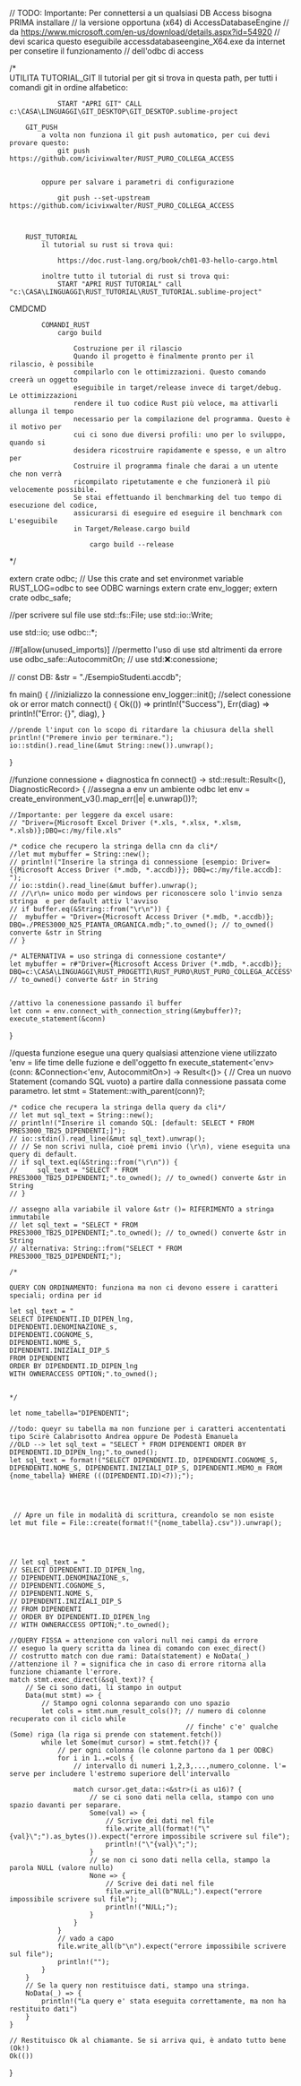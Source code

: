 // TODO: Importante: Per connettersi a un qualsiasi DB Access bisogna PRIMA installare
// la versione opportuna (x64) di AccessDatabaseEngine
// da https://www.microsoft.com/en-us/download/details.aspx?id=54920
// devi scarica questo eseguibile accessdatabaseengine_X64.exe da internet per consetire il funzionamento
// dell'odbc di access


/*      
    UTILITA
        TUTORIAL_GIT
            Il tutorial per git si trova in questa path, per tutti i comandi
            git in ordine alfabetico:

                START "APRI GIT" CALL c:\CASA\LINGUAGGI\GIT_DESKTOP\GIT_DESKTOP.sublime-project
        
        GIT_PUSH
            a volta non funziona il git push automatico, per cui devi provare questo:
                git push https://github.com/icivixwalter/RUST_PURO_COLLEGA_ACCESS


            oppure per salvare i parametri di configurazione

                git push --set-upstream https://github.com/icivixwalter/RUST_PURO_COLLEGA_ACCESS

        

        RUST_TUTORIAL
            il tutorial su rust si trova qui:
        
                https://doc.rust-lang.org/book/ch01-03-hello-cargo.html

            inoltre tutto il tutorial di rust si trova qui:
                START "APRI RUST TUTORIAL" call "c:\CASA\LINGUAGGI\RUST_TUTORIAL\RUST_TUTORIAL.sublime-project"
CMDCMD


            COMANDI_RUST
                cargo build

                    Costruzione per il rilascio
                    Quando il progetto è finalmente pronto per il rilascio, è possibile 
                    compilarlo con le ottimizzazioni. Questo comando creerà un oggetto 
                    eseguibile in target/release invece di target/debug. Le ottimizzazioni 
                    rendere il tuo codice Rust più veloce, ma attivarli allunga il tempo 
                    necessario per la compilazione del programma. Questo è il motivo per 
                    cui ci sono due diversi profili: uno per lo sviluppo, quando si 
                    desidera ricostruire rapidamente e spesso, e un altro per 
                    Costruire il programma finale che darai a un utente che non verrà 
                    ricompilato ripetutamente e che funzionerà il più velocemente possibile. 
                    Se stai effettuando il benchmarking del tuo tempo di esecuzione del codice, 
                    assicurarsi di eseguire ed eseguire il benchmark con L'eseguibile 
                    in Target/Release.cargo build 

                        cargo build --release
*/

extern crate odbc;
// Use this crate and set environmet variable RUST_LOG=odbc to see ODBC warnings
extern crate env_logger;
extern crate odbc_safe;

//per scrivere sul file
use std::fs::File;
use std::io::Write;

use std::io;
use odbc::*;

//#[allow(unused_imports)]        //permetto l'uso di use std altrimenti da errore
use odbc_safe::AutocommitOn;
// use std::x::conessione;

// const DB: &str = "./EsempioStudenti.accdb";

fn main() {
    //inizializzo la connessione
    env_logger::init();
    //select conessione ok or error
    match connect() {
        Ok(()) => println!("Success"),
        Err(diag) => println!("Error: {}", diag),
    }

    //prende l'input con lo scopo di ritardare la chiusura della shell
    println!("Premere invio per terminare.");
    io::stdin().read_line(&mut String::new()).unwrap();
}

//funzione connessione + diagnostica
fn connect() -> std::result::Result<(), DiagnosticRecord> {
    //assegna a env un ambiente odbc
    let env = create_environment_v3().map_err(|e| e.unwrap())?;

    //Importante: per leggere da excel usare:
    // "Driver={Microsoft Excel Driver (*.xls, *.xlsx, *.xlsm, *.xlsb)};DBQ=c:/my/file.xls"

    /* codice che recupero la stringa della cnn da cli*/
    //let mut mybuffer = String::new();
    // println!("Inserire la stringa di connessione [esempio: Driver={{Microsoft Access Driver (*.mdb, *.accdb)}}; DBQ=c:/my/file.accdb]: ");
    // io::stdin().read_line(&mut buffer).unwrap();
    // //\r\n= unico modo per windows per riconoscere solo l'invio senza stringa  e per default attiv l'avviso
    // if buffer.eq(&String::from("\r\n")) {
    //  mybuffer = "Driver={Microsoft Access Driver (*.mdb, *.accdb)}; DBQ=./PRES3000_N25_PIANTA_ORGANICA.mdb;".to_owned(); // to_owned() converte &str in String
    // }

    /* ALTERNATIVA = uso stringa di connessione costante*/
    let mybuffer = r#"Driver={Microsoft Access Driver (*.mdb, *.accdb)}; DBQ=c:\CASA\LINGUAGGI\RUST_PROGETTI\RUST_PURO\RUST_PURO_COLLEGA_ACCESS\archivi_mdb\PRES3000_N25_PIANTA_ORGANICA.mdb;"#.to_owned(); // to_owned() converte &str in String


    //attivo la conenessione passando il buffer
    let conn = env.connect_with_connection_string(&mybuffer)?;
    execute_statement(&conn)
}

//questa funzione esegue una query qualsiasi attenzione viene utilizzato 'env = life time delle fuzione e dell'oggetto
fn execute_statement<'env>(conn: &Connection<'env, AutocommitOn>) -> Result<()> {
    // Crea un nuovo Statement (comando SQL vuoto) a partire dalla connessione passata come parametro.
    let stmt = Statement::with_parent(conn)?;

    /* codice che recupera la stringa della query da cli*/
    // let mut sql_text = String::new();
    // println!("Inserire il comando SQL: [default: SELECT * FROM PRES3000_TB25_DIPENDENTI;]");
    // io::stdin().read_line(&mut sql_text).unwrap();
    // // Se non scrivi nulla, cioè premi invio (\r\n), viene eseguita una query di default.
    // if sql_text.eq(&String::from("\r\n")) {
    //     sql_text = "SELECT * FROM PRES3000_TB25_DIPENDENTI;".to_owned(); // to_owned() converte &str in String
    // }

    // assegno alla variabile il valore &str ()= RIFERIMENTO a stringa immutabile
    // let sql_text = "SELECT * FROM PRES3000_TB25_DIPENDENTI;".to_owned(); // to_owned() converte &str in String
    // alternativa: String::from("SELECT * FROM PRES3000_TB25_DIPENDENTI;");

    /*

    QUERY CON ORDINAMENTO: funziona ma non ci devono essere i caratteri
    speciali; ordina per id

    let sql_text = "
    SELECT DIPENDENTI.ID_DIPEN_lng,
    DIPENDENTI.DENOMINAZIONE_s,
    DIPENDENTI.COGNOME_S,
    DIPENDENTI.NOME_S,
    DIPENDENTI.INIZIALI_DIP_S
    FROM DIPENDENTI
    ORDER BY DIPENDENTI.ID_DIPEN_lng
    WITH OWNERACCESS OPTION;".to_owned();


    */

    let nome_tabella="DIPENDENTI";

    //todo: queyr su tabella ma non funzione per i caratteri accententati tipo Scirè Calabrisotto Andrea oppure De Podestà Emanuela
    //OLD --> let sql_text = "SELECT * FROM DIPENDENTI ORDER BY DIPENDENTI.ID_DIPEN_lng;".to_owned();
    let sql_text = format!("SELECT DIPENDENTI.ID, DIPENDENTI.COGNOME_S, DIPENDENTI.NOME_S, DIPENDENTI.INIZIALI_DIP_S, DIPENDENTI.MEMO_m FROM {nome_tabella} WHERE (((DIPENDENTI.ID)<7));");




     // Apre un file in modalità di scrittura, creandolo se non esiste
    let mut file = File::create(format!("{nome_tabella}.csv")).unwrap();

    


    // let sql_text = "
    // SELECT DIPENDENTI.ID_DIPEN_lng,
    // DIPENDENTI.DENOMINAZIONE_s,
    // DIPENDENTI.COGNOME_S,
    // DIPENDENTI.NOME_S,
    // DIPENDENTI.INIZIALI_DIP_S
    // FROM DIPENDENTI
    // ORDER BY DIPENDENTI.ID_DIPEN_lng
    // WITH OWNERACCESS OPTION;".to_owned();

    //QUERY FISSA = attenzione con valori null nei campi da errore
    // eseguo la query scritta da linea di comando con exec_direct()
    // costrutto match con due rami: Data(statement) e NoData(_)
    //attenzione il ? = significa che in caso di errore ritorna alla funzione chiamante l'errore.
    match stmt.exec_direct(&sql_text)? {
        // Se ci sono dati, li stampo in output
        Data(mut stmt) => {
            // Stampo ogni colonna separando con uno spazio
            let cols = stmt.num_result_cols()?; // numero di colonne recuperato con il ciclo while
                                                // finche' c'e' qualche (Some) riga (la riga si prende con statement.fetch())
            while let Some(mut cursor) = stmt.fetch()? {
                // per ogni colonna (le colonne partono da 1 per ODBC)
                for i in 1..=cols {
                    // intervallo di numeri 1,2,3,...,numero_colonne. l'= serve per includere l'estremo superiore dell'intervallo

                    match cursor.get_data::<&str>(i as u16)? {
                        // se ci sono dati nella cella, stampo con uno spazio davanti per separare.
                        Some(val) => {
                            // Scrive dei dati nel file
                            file.write_all(format!("\"{val}\";").as_bytes()).expect("errore impossibile scrivere sul file");
                            println!("\"{val}\";");
                        }
                        // se non ci sono dati nella cella, stampo la parola NULL (valore nullo)
                        None => {
                            // Scrive dei dati nel file
                            file.write_all(b"NULL;").expect("errore impossibile scrivere sul file");
                            println!("NULL;");
                        }
                    }
                }
                // vado a capo
                file.write_all(b"\n").expect("errore impossibile scrivere sul file");
                println!("");
            }
        }
        // Se la query non restituisce dati, stampo una stringa.
        NoData(_) => {
            println!("La query e' stata eseguita correttamente, ma non ha restituito dati")
        }
    }

    // Restituisco Ok al chiamante. Se si arriva qui, è andato tutto bene (Ok!)
    Ok(())
}
